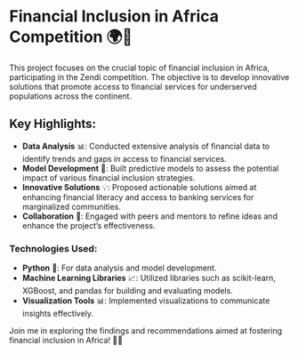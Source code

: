 # Financial Inclusion in Africa Competition 🌍💸

This project focuses on the crucial topic of financial inclusion in Africa, participating in the Zendi competition. The objective is to develop innovative solutions that promote access to financial services for underserved populations across the continent.

## Key Highlights:
- **Data Analysis** 📊: Conducted extensive analysis of financial data to identify trends and gaps in access to financial services.
- **Model Development** 🤖: Built predictive models to assess the potential impact of various financial inclusion strategies.
- **Innovative Solutions** 💡: Proposed actionable solutions aimed at enhancing financial literacy and access to banking services for marginalized communities.
- **Collaboration** 🤝: Engaged with peers and mentors to refine ideas and enhance the project’s effectiveness.

### Technologies Used:
- **Python** 🐍: For data analysis and model development.
- **Machine Learning Libraries** 📈: Utilized libraries such as scikit-learn, XGBoost, and pandas for building and evaluating models.
- **Visualization Tools** 📊: Implemented visualizations to communicate insights effectively.

Join me in exploring the findings and recommendations aimed at fostering financial inclusion in Africa! 🚀🌟
